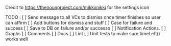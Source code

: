 Credit to https://thenounproject.com/mikkimikki for the settings icon

TODO :
[ ] Send message to all VCs to dismiss once timer finishes so user can affirm
[ ] Add buttons for dismiss and stuff
[ ] Case for failure and success 
[ ] Save to DB on failure and/or successo
[ ] Notification Actions.
[ ] Graphs
[ ] Comments
[ ] Docs
[ ] Lint
[ ] Unit tests to make sure timeLeft() works well